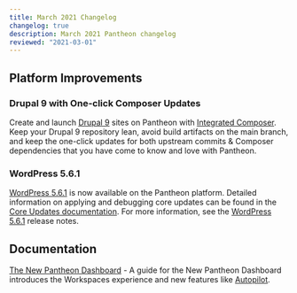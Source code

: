 ```yaml
---
title: March 2021 Changelog
changelog: true
description: March 2021 Pantheon changelog
reviewed: "2021-03-01"
---
```


## Platform Improvements

### Drupal 9 with One-click Composer Updates

Create and launch [Drupal 9](/drupal-9) sites on Pantheon with [Integrated Composer](/integrated-composer). Keep your Drupal 9 repository lean, avoid build artifacts on the main branch, and keep the one-click updates for both upstream commits & Composer dependencies that you have come to know and love with Pantheon.

<!-- excerpt -->

### WordPress 5.6.1

[WordPress 5.6.1](https://wordpress.org/support/wordpress-version/version-5-6-1/#summary) is now available on the Pantheon platform. Detailed information on applying and debugging core updates can be found in the [Core Updates documentation](/core-updates). For more information, see the [WordPress 5.6.1](https://wordpress.org/support/wordpress-version/version-5-6-1/#summary) release notes. 

## Documentation

[The New Pantheon Dashboard](/guides/new-dashboard) - A guide for the New Pantheon Dashboard introduces the Workspaces experience and new features like [Autopilot](/autopilot).